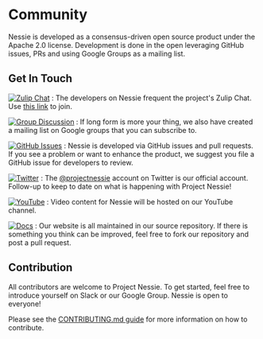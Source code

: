 # Community

Nessie is developed as a consensus-driven open source product under the Apache 2.0
license. Development is done in the open leveraging GitHub issues, PRs and using
Google Groups as a mailing list.

## Get In Touch

[![Zulip Chat](https://img.shields.io/badge/Zulip-Chat_With_Us-blue?color=4051b5&logo=zulip&style=for-the-badge&logoColor=white)](https://project-nessie.zulipchat.com/)
: The developers on Nessie frequent the project's Zulip Chat. 
  Use [this link](https://project-nessie.zulipchat.com/) to join.

[![Group Discussion](https://img.shields.io/badge/Discussion-groups.google.com-blue.svg?color=4051b5&logo=google&style=for-the-badge&logoColor=white)](https://groups.google.com/g/projectnessie)
: If long form is more your thing, we also have created a mailing list on Google groups
  that you can subscribe to.

[![GitHub Issues](https://img.shields.io/badge/GitHub-Issues-blue?color=4051b5&logo=github&style=for-the-badge&logoColor=white)](https://github.com/projectnessie/nessie/issues)
: Nessie is developed via GitHub issues and pull requests. If you see a problem
  or want to enhance the product, we suggest you file a GitHub issue for developers to
  review.

[![Twitter](https://img.shields.io/badge/Twitter-Follow_Us-blue?color=4051b5&logo=twitter&style=for-the-badge&logoColor=white)](https://twitter.com/projectnessie)
: The [@projectnessie](https://twitter.com/projectnessie) account on Twitter is our official account. Follow-up to keep
  to date on what is happening with Project Nessie!

[![YouTube](https://img.shields.io/badge/Youtube-Watch-blue?color=4051b5&logo=youtube&style=for-the-badge&logoColor=white)](https://www.youtube.com/channel/UC5xjzYuGGuGPCY9FNtqZMsQ)
: Video content for Nessie will be hosted on our YouTube channel.

[![Docs](https://img.shields.io/badge/Docs-Learn_More-blue?color=4051b5&logo=gitbook&style=for-the-badge&logoColor=white)](https://github.com/projectnessie/nessie/tree/main/site/docs)
: Our website is all maintained in our source repository. If there is something you think
  can be improved, feel free to fork our repository and post a pull request.

## Contribution

All contributors are welcome to Project Nessie. To get started, feel free to introduce yourself
on Slack or our Google Group. Nessie is open to everyone!

Please see the [CONTRIBUTING.md guide](https://github.com/projectnessie/nessie/blob/main/CONTRIBUTING.md) for more information
on how to contribute.
